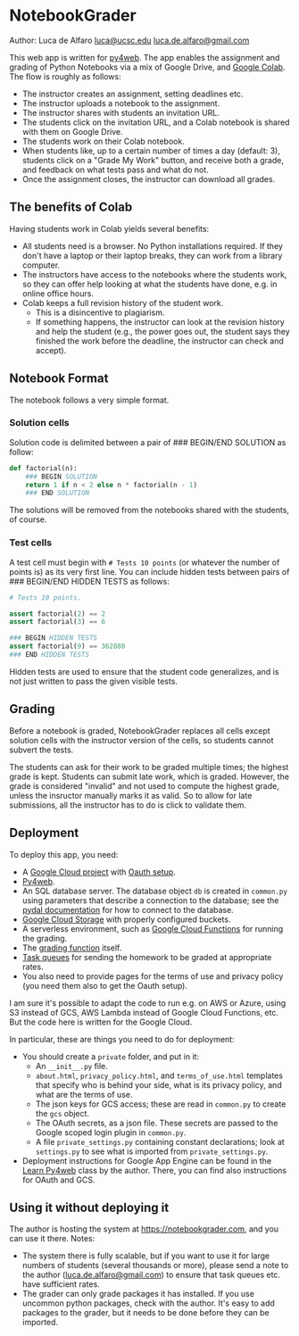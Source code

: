 # NotebookGrader

Author: Luca de Alfaro <luca@ucsc.edu> <luca.de.alfaro@gmail.com>

This web app is written for [py4web](https://py4web.com).
The app enables the assignment and grading of Python Notebooks via a mix of 
Google Drive, and [Google Colab](https://colab.research.google.com).  The 
flow is roughly as follows: 

* The instructor creates an assignment, setting deadlines etc. 
* The instructor uploads a notebook to the assignment. 
* The instructor shares with students an invitation URL. 
* The students click on the invitation URL, and a Colab notebook is shared 
  with them on Google Drive. 
* The students work on their Colab notebook.  
* When students like, up to a certain number of times a day (default: 3), 
  students click on a "Grade My Work" button, and receive both a grade, and 
  feedback on what tests pass and what do not. 
* Once the assignment closes, the instructor can download all grades. 

## The benefits of Colab

Having students work in Colab yields several benefits: 

* All students need is a browser.  No Python installations required.  If 
  they don't have a laptop or their laptop breaks, they can work from a 
  library computer. 
* The instructors have access to the notebooks where the students work, so 
  they can offer help looking at what the students have done, e.g. in online 
  office hours. 
* Colab keeps a full revision history of the student work.  
  * This is a disincentive to plagiarism.
  * If something happens, the instructor can look at the revision history 
    and help the student (e.g., the power goes out, the student says they 
    finished the work before the deadline, the instructor can check and accept).

## Notebook Format

The notebook follows a very simple format. 

### Solution cells

Solution code is delimited between a pair of ### BEGIN/END SOLUTION as follow:

```python
def factorial(n):
    ### BEGIN SOLUTION
    return 1 if n < 2 else n * factorial(n - 1)
    ### END SOLUTION
```

The solutions will be removed from the notebooks shared with the students, 
of course. 

### Test cells

A test cell must begin with `# Tests 10 points` (or whatever the number of 
points is) as its very first line.  You can include hidden tests between 
pairs of ### BEGIN/END HIDDEN TESTS as follows: 

```python
# Tests 10 points. 

assert factorial(2) == 2
assert factorial(3) == 6

### BEGIN HIDDEN TESTS
assert factorial(9) == 362880
### END HIDDEN TESTS
```

Hidden tests are used to ensure that the student code generalizes, and is 
not just written to pass the given visible tests. 

## Grading

Before a notebook is graded, NotebookGrader replaces all cells except 
solution cells with the instructor version of the cells, so students cannot 
subvert the tests. 

The students can ask for their work to be graded multiple times; the highest 
grade is kept. Students can submit late work, which is graded.  However, the 
grade is considered "invalid" and not used to compute the highest grade, 
unless the insructor manually marks it as valid.  So to allow for late 
submissions, all the instructor has to do is click to validate them.

## Deployment

To deploy this app, you need:

* A [Google Cloud project](https://cloud.google.com/?hl=en) with [Oauth 
  setup](https://support.google.com/cloud/answer/6158849?hl=en). 
* [Py4web](https://py4web.com). 
* An SQL database server.  The database object `db` is created in `common.py` 
  using parameters that describe a connection to the database; see the [pydal 
  documentation](https://py4web.com/_documentation/static/en/chapter-07.html)
  for how to connect to the database. 
* [Google Cloud Storage](https://cloud.google.com/storage) with properly configured buckets.
* A serverless environment, such as [Google Cloud Functions](https://cloud.google.com/functions) for running the grading. 
* The [grading function](https://github.com/lucadealfaro/grading-function) itself. 
* [Task queues](https://cloud.google.com/tasks/docs/creating-queues) for 
  sending the homework to be graded at appropriate rates. 
* You also need to provide pages for the terms of use and privacy policy 
  (you need them also to get the Oauth setup).

I am sure it's possible to adapt the code to run e.g. on AWS or Azure, using 
S3 instead of GCS, AWS Lambda instead of Google Cloud Functions, etc.  But 
the code here is written for the Google Cloud.

In particular, these are things you need to do for deployment: 

* You should create a `private` folder, and put in it: 
  * An `__init__.py` file. 
  * `about.html`, `privacy_policy.html`, and `terms_of_use.html` templates 
    that specify who is behind your side, what is its privacy policy, and 
    what are the terms of use. 
  * The json keys for GCS access; these are read in `common.py` to create 
    the `gcs` object.   
  * The OAuth secrets, as a json file. These secrets are passed to the 
    Google scoped login plugin in `common.py`.
  * A file `private_settings.py` containing constant declarations; look at 
    `settings.py` to see what is imported from `private_settings.py`. 
* Deployment instructions for Google App Engine can be found in the [Learn 
  Py4web](https://learn-py4web.github.io/unit20.html) class by the author. 
  There, you can find also instructions for OAuth and GCS. 

## Using it without deploying it

The author is hosting the system at https://notebookgrader.com, and you can 
use it there.  Notes: 

* The system there is fully scalable, but if you want to use it for large 
  numbers of students (several thousands or more), please send a note to the 
  author (luca.de.alfaro@gmail.com) to ensure that task queues etc. have 
  sufficient rates. 
* The grader can only grade packages it has installed.  If you use uncommon 
  python packages, check with the author.  It's easy to add packages to the 
  grader, but it needs to be done before they can be imported. 

